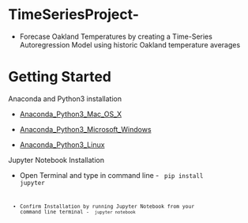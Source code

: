 # TimeSeriesProject-
- Forecase Oakland Temperatures by creating a Time-Series Autoregression Model using historic Oakland temperature averages
# Getting Started
Anaconda and Python3 installation

- [Anaconda_Python3_Mac_OS_X](https://www.anaconda.com/download/#macos)

- [Anaconda_Python3_Microsoft_Windows](https://www.anaconda.com/download/#macos)

- [Anaconda_Python3_Linux](https://www.anaconda.com/download/#macos)

Jupyter Notebook Installation

- Open Terminal and type in command line - <code> pip install jupyter <code>

- Confirm Installation by running Jupyter Notebook from your command line terminal - <code> jupyter notebook <code>
  


